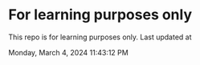 # For learning purposes only
This repo is for learning purposes only.
Last updated at

Monday, March 4, 2024 11:43:12 PM


